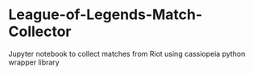 # League-of-Legends-Match-Collector
Jupyter notebook to collect matches from Riot using cassiopeia python wrapper library
